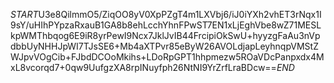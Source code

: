 $START$U3e8QilmmO5/ZiqOO8yV0XpPZgT4m1LXVbj6/iJ0iYXh2vhET3rNqx1I9sY/uHIhPYpzaRxauB1GA8b8ehLcchYhnFPwST7EN1xLjEghVbe8wZ71MESLkpWMThbqog6E9iR8yrPewI9Ncx7JklJvIB44FrcipiOkSwU+hyyzgFaAu3nVpdbbUyNHHJpWI7TJsSE6+Mb4aXTPvr85eByW26AVOLdjapLeyhnqpVMStZWJpvVOgCib+FJbdDCOoMkihs+LDoRpGPT1hhpmezw5ROaVDcPanpxdx4MxL8vcorqd7+0qw9UufgzXA8rpINuyfph26NtNI9YrZrfLraBDcw==$END$